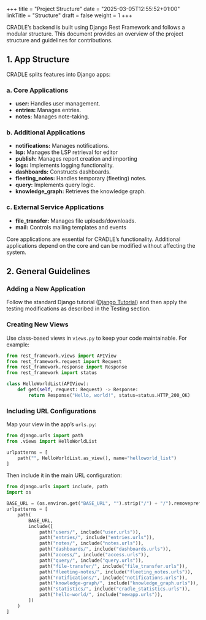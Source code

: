+++
title = "Project Structure"
date = "2025-03-05T12:55:52+01:00"
linkTitle = "Structure"
draft = false
weight = 1
+++

CRADLE’s backend is built using Django Rest Framework and follows a modular structure. This document provides an overview of the project structure and guidelines for contributions.

## 1. App Structure

CRADLE splits features into Django apps:

### a. Core Applications
- **user:** Handles user management.
- **entries:** Manages entries.
- **notes:** Manages note-taking.

### b. Additional Applications
- **notifications:** Manages notifications.
- **lsp:** Manages the LSP retrieval for editor
- **publish:** Manages report creation and importing
- **logs:** Implements logging functionality.
- **dashboards:** Constructs dashboards.
- **fleeting_notes:** Handles temporary (fleeting) notes.
- **query:** Implements query logic.
- **knowledge_graph:** Retrieves the knowledge graph.

### c. External Service Applications
- **file_transfer:** Manages file uploads/downloads.
- **mail:** Controls mailing templates and events

Core applications are essential for CRADLE’s functionality. Additional applications depend on the core and can be modified without affecting the system.

## 2. General Guidelines

### Adding a New Application
Follow the standard Django tutorial ([Django Tutorial](https://docs.djangoproject.com/en/5.0/intro/tutorial01/)) and then apply the testing modifications as described in the Testing section.

### Creating New Views
Use class-based views in `views.py` to keep your code maintainable. For example:

```python
from rest_framework.views import APIView
from rest_framework.request import Request
from rest_framework.response import Response
from rest_framework import status

class HelloWorldList(APIView):
    def get(self, request: Request) -> Response:
        return Response("Hello, world!", status=status.HTTP_200_OK)
```

### Including URL Configurations

Map your view in the app’s `urls.py`:

```python
from django.urls import path
from .views import HelloWorldList

urlpatterns = [
    path("", HelloWorldList.as_view(), name="helloworld_list")
]
```

Then include it in the main URL configuration:

```python
from django.urls import include, path
import os

BASE_URL = (os.environ.get("BASE_URL", "").strip("/") + "/").removeprefix("/")
urlpatterns = [
    path(
        BASE_URL,
        include([
            path("users/", include("user.urls")),
            path("entries/", include("entries.urls")),
            path("notes/", include("notes.urls")),
            path("dashboards/", include("dashboards.urls")),
            path("access/", include("access.urls")),
            path("query/", include("query.urls")),
            path("file-transfer/", include("file_transfer.urls")),
            path("fleeting-notes/", include("fleeting_notes.urls")),
            path("notifications/", include("notifications.urls")),
            path("knowledge-graph/", include("knowledge_graph.urls")),
            path("statistics/", include("cradle_statistics.urls")),
            path("hello-world/", include("newapp.urls")),
        ])
    )
]
```
